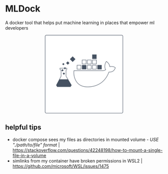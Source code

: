 # MLDock
A docker tool that helps put machine learning in places that empower ml developers

<p align="center">
 <img src="images/mldock-hero-image.jpg" width="250" alt="mldock hero image">
</p>

## helpful tips

- docker compose sees my files as directories in mounted volume - *USE "./path/to/file" format* | https://stackoverflow.com/questions/42248198/how-to-mount-a-single-file-in-a-volume
- simlinks from my container have broken permissions in WSL2 | https://github.com/microsoft/WSL/issues/1475
